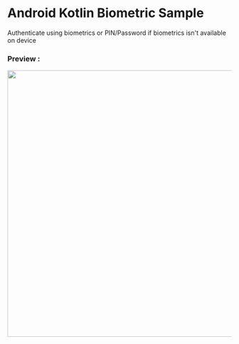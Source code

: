 # Android Kotlin Biometric Sample
Authenticate using biometrics or PIN/Password if biometrics isn't available on device


### Preview : 
<img src="https://github.com/cemilakan/AndroidKotlinBiometricSample/blob/master/preview.gif" height="600">
